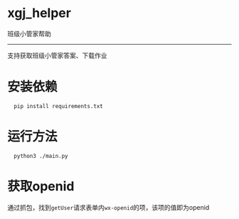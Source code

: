 # xgj_helper
班级小管家帮助
***
支持获取班级小管家答案、下载作业
# 安装依赖
```
  pip install requirements.txt
```
# 运行方法
```
  python3 ./main.py
```

# 获取openid
  通过抓包，找到`getUser`请求表单内`wx-openid`的项，该项的值即为openid

